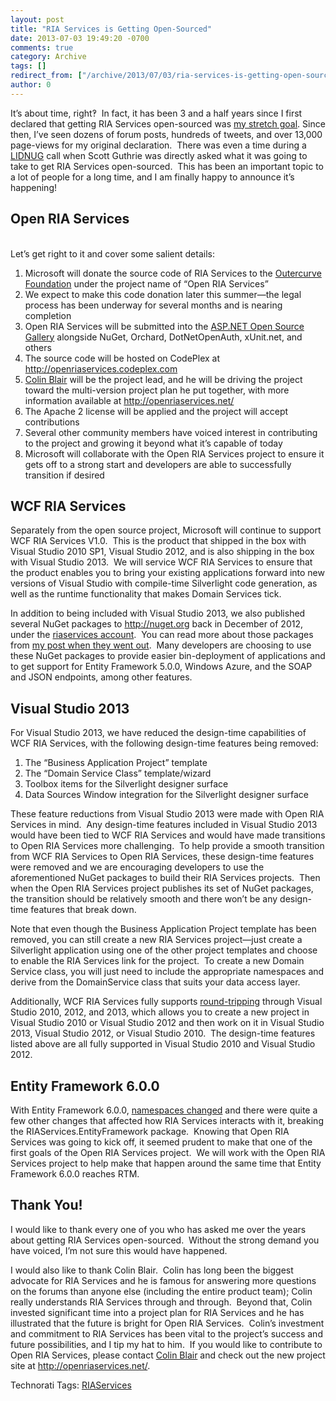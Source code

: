 ```yaml
---
layout: post
title: "RIA Services is Getting Open-Sourced"
date: 2013-07-03 19:49:20 -0700
comments: true
category: Archive
tags: []
redirect_from: ["/archive/2013/07/03/ria-services-is-getting-open-sourced.aspx/"]
author: 0
---
```

<!-- more -->
<p>It’s about time, right‽  In fact, it has been 3 and a half years since I first declared that getting RIA Services open-sourced was <a href="http://jeffhandley.com/archive/2010/01/21/shipriaservicessourcecode.aspx" target="_blank">my stretch goal</a>. Since then, I’ve seen dozens of forum posts, hundreds of tweets, and over 13,000 page-views for my original declaration.  There was even a time during a <a href="http://www.lidnug.org/" target="_blank">LIDNUG</a> call when Scott Guthrie was directly asked what it was going to take to get RIA Services open-sourced.  This has been an important topic to a lot of people for a long time, and I am finally happy to announce it’s happening!</p>  <h2>Open RIA Services</h2>  <p>   <br />Let’s get right to it and cover some salient details:</p>  <ol>   <li>Microsoft will donate the source code of RIA Services to the <a href="http://www.outercurve.org/" target="_blank">Outercurve Foundation</a> under the project name of “Open RIA Services” </li>    <li>We expect to make this code donation later this summer—the legal process has been underway for several months and is nearing completion </li>    <li>Open RIA Services will be submitted into the <a href="http://www.outercurve.org/Galleries/ASPNETOpenSourceGallery" target="_blank">ASP.NET Open Source Gallery</a> alongside NuGet, Orchard, DotNetOpenAuth, xUnit.net, and others </li>    <li>The source code will be hosted on CodePlex at <a href="http://openriaservices.codeplex.com">http://openriaservices.codeplex.com</a> </li>    <li><a title="@ColinBlair on twitter" href="http://twitter.com/ColinBlair" target="_blank">Colin Blair</a> will be the project lead, and he will be driving the project toward the multi-version project plan he put together, with more information available at <a href="http://openriaservices.net/">http://openriaservices.net/</a> </li>    <li>The Apache 2 license will be applied and the project will accept contributions </li>    <li>Several other community members have voiced interest in contributing to the project and growing it beyond what it’s capable of today </li>    <li>Microsoft will collaborate with the Open RIA Services project to ensure it gets off to a strong start and developers are able to successfully transition if desired </li> </ol>  <h2>WCF RIA Services</h2>  <p>Separately from the open source project, Microsoft will continue to support WCF RIA Services V1.0.  This is the product that shipped in the box with Visual Studio 2010 SP1, Visual Studio 2012, and is also shipping in the box with Visual Studio 2013.  We will service WCF RIA Services to ensure that the product enables you to bring your existing applications forward into new versions of Visual Studio with compile-time Silverlight code generation, as well as the runtime functionality that makes Domain Services tick.</p>  <p>In addition to being included with Visual Studio 2013, we also published several NuGet packages to <a href="http://nuget.org">http://nuget.org</a> back in December of 2012, under the <a title="riaservices account on nuget.org" href="http://nuget.org/profiles/riaservices/" target="_blank">riaservices account</a>.  You can read more about those packages from <a href="http://jeffhandley.com/archive/2012/12/10/RIA-Services-NuGet-Package-Updates-ndash-Including-Support-for-EntityFramework.aspx" target="_blank">my post when they went out</a>.  Many developers are choosing to use these NuGet packages to provide easier bin-deployment of applications and to get support for Entity Framework 5.0.0, Windows Azure, and the SOAP and JSON endpoints, among other features.</p>  <h2>Visual Studio 2013</h2>  <p>For Visual Studio 2013, we have reduced the design-time capabilities of WCF RIA Services, with the following design-time features being removed:</p>  <ol>   <li>The “Business Application Project” template </li>    <li>The “Domain Service Class” template/wizard </li>    <li>Toolbox items for the Silverlight designer surface </li>    <li>Data Sources Window integration for the Silverlight designer surface </li> </ol>  <p>These feature reductions from Visual Studio 2013 were made with Open RIA Services in mind.  Any design-time features included in Visual Studio 2013 would have been tied to WCF RIA Services and would have made transitions to Open RIA Services more challenging.  To help provide a smooth transition from WCF RIA Services to Open RIA Services, these design-time features were removed and we are encouraging developers to use the aforementioned NuGet packages to build their RIA Services projects.  Then when the Open RIA Services project publishes its set of NuGet packages, the transition should be relatively smooth and there won’t be any design-time features that break down.</p>  <p>Note that even though the Business Application Project template has been removed, you can still create a new RIA Services project—just create a Silverlight application using one of the other project templates and choose to enable the RIA Services link for the project.  To create a new Domain Service class, you will just need to include the appropriate namespaces and derive from the DomainService class that suits your data access layer.</p>  <p>Additionally, WCF RIA Services fully supports <a href="http://blogs.msdn.com/b/zainnab/archive/2012/06/05/visual-studio-2012-compatibility-aka-project-round-tripping.aspx" target="_blank">round-tripping</a> through Visual Studio 2010, 2012, and 2013, which allows you to create a new project in Visual Studio 2010 or Visual Studio 2012 and then work on it in Visual Studio 2013, Visual Studio 2012, or Visual Studio 2010.  The design-time features listed above are all fully supported in Visual Studio 2010 and Visual Studio 2012.</p>  <h2>Entity Framework 6.0.0</h2>  <p>With Entity Framework 6.0.0, <a title="Updating Applications to use EF6" href="https://entityframework.codeplex.com/wikipage?title=Updating%20Applications%20to%20use%20EF6" target="_blank">namespaces changed</a> and there were quite a few other changes that affected how RIA Services interacts with it, breaking the RIAServices.EntityFramework package.  Knowing that Open RIA Services was going to kick off, it seemed prudent to make that one of the first goals of the Open RIA Services project.  We will work with the Open RIA Services project to help make that happen around the same time that Entity Framework 6.0.0 reaches RTM.</p>  <h2>Thank You!</h2>  <p>I would like to thank every one of you who has asked me over the years about getting RIA Services open-sourced.  Without the strong demand you have voiced, I’m not sure this would have happened.</p>  <p>I would also like to thank Colin Blair.  Colin has long been the biggest advocate for RIA Services and he is famous for answering more questions on the forums than anyone else (including the entire product team); Colin really understands RIA Services through and through.  Beyond that, Colin invested significant time into a project plan for RIA Services and he has illustrated that the future is bright for Open RIA Services.  Colin’s investment and commitment to RIA Services has been vital to the project’s success and future possibilities, and I tip my hat to him.  If you would like to contribute to Open RIA Services, please contact <a title="@ColinBlair on twitter" href="http://twitter.com/ColinBlair" target="_blank">Colin Blair</a> and check out the new project site at <a href="http://openriaservices.net/">http://openriaservices.net/</a>. </p>  <div id="scid:0767317B-992E-4b12-91E0-4F059A8CECA8:ad44048b-4025-4c35-b0f1-4855f855f009" class="wlWriterEditableSmartContent" style="float: none; padding-bottom: 0px; padding-top: 0px; padding-left: 0px; margin: 0px; display: inline; padding-right: 0px">Technorati Tags: <a href="http://technorati.com/tags/RIAServices" rel="tag">RIAServices</a></div>

